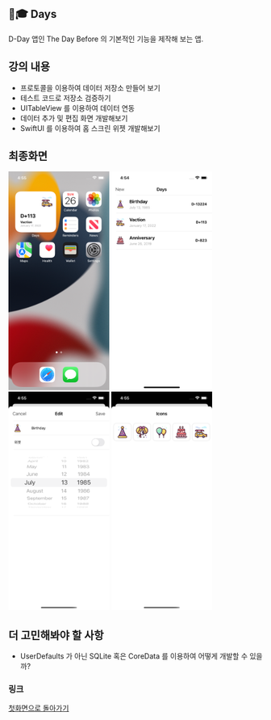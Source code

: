 ## 📆🎓 Days
D-Day 앱인 The Day Before 의 기본적인 기능을 제작해 보는 앱. 

## 강의 내용
- 프로토콜을 이용하여 데이터 저장소 만들어 보기
- 테스트 코드로 저장소 검증하기
- UITableView 를 이용하여 데이터 연동
- 데이터 추가 및 편집 화면 개발해보기
- SwiftUI 를 이용하여 홈 스크린 위젯 개발해보기

## 최종화면
<img width="200" alt="최종화면 1" src="Screenshots/4.png"/> <img width="200" alt="최종화면 1" src="Screenshots/1.png"/>
<img width="200" alt="최종화면 1" src="Screenshots/2.png"/> <img width="200" alt="최종화면 1" src="Screenshots/3.png"/> 

## 더 고민해봐야 할 사항
- UserDefaults 가 아닌 SQLite 혹은 CoreData 를 이용하여 어떻게 개발할 수 있을까?

### 링크
[첫화면으로 돌아가기](https://github.com/iwill-hwang/fastcampus-ios)
